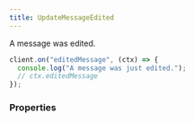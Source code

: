 ```yaml
---
title: UpdateMessageEdited
---
```


A message was edited.

```ts
client.on("editedMessage", (ctx) => {
  console.log("A message was just edited.");
  // ctx.editedMessage
});
```

### Properties



